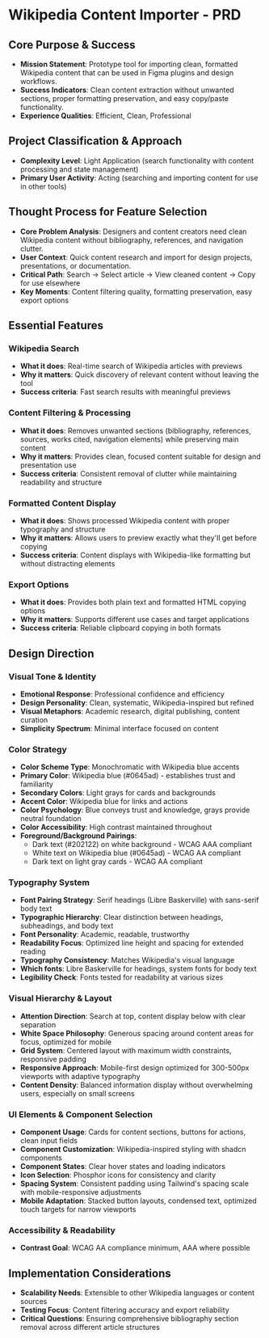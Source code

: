 # Wikipedia Content Importer - PRD

## Core Purpose & Success
- **Mission Statement**: Prototype tool for importing clean, formatted Wikipedia content that can be used in Figma plugins and design workflows.
- **Success Indicators**: Clean content extraction without unwanted sections, proper formatting preservation, and easy copy/paste functionality.
- **Experience Qualities**: Efficient, Clean, Professional

## Project Classification & Approach
- **Complexity Level**: Light Application (search functionality with content processing and state management)
- **Primary User Activity**: Acting (searching and importing content for use in other tools)

## Thought Process for Feature Selection
- **Core Problem Analysis**: Designers and content creators need clean Wikipedia content without bibliography, references, and navigation clutter.
- **User Context**: Quick content research and import for design projects, presentations, or documentation.
- **Critical Path**: Search → Select article → View cleaned content → Copy for use elsewhere
- **Key Moments**: Content filtering quality, formatting preservation, easy export options

## Essential Features

### Wikipedia Search
- **What it does**: Real-time search of Wikipedia articles with previews
- **Why it matters**: Quick discovery of relevant content without leaving the tool
- **Success criteria**: Fast search results with meaningful previews

### Content Filtering & Processing
- **What it does**: Removes unwanted sections (bibliography, references, sources, works cited, navigation elements) while preserving main content
- **Why it matters**: Provides clean, focused content suitable for design and presentation use
- **Success criteria**: Consistent removal of clutter while maintaining readability and structure

### Formatted Content Display
- **What it does**: Shows processed Wikipedia content with proper typography and structure
- **Why it matters**: Allows users to preview exactly what they'll get before copying
- **Success criteria**: Content displays with Wikipedia-like formatting but without distracting elements

### Export Options
- **What it does**: Provides both plain text and formatted HTML copying options
- **Why it matters**: Supports different use cases and target applications
- **Success criteria**: Reliable clipboard copying in both formats

## Design Direction

### Visual Tone & Identity
- **Emotional Response**: Professional confidence and efficiency
- **Design Personality**: Clean, systematic, Wikipedia-inspired but refined
- **Visual Metaphors**: Academic research, digital publishing, content curation
- **Simplicity Spectrum**: Minimal interface focused on content

### Color Strategy
- **Color Scheme Type**: Monochromatic with Wikipedia blue accents
- **Primary Color**: Wikipedia blue (#0645ad) - establishes trust and familiarity
- **Secondary Colors**: Light grays for cards and backgrounds
- **Accent Color**: Wikipedia blue for links and actions
- **Color Psychology**: Blue conveys trust and knowledge, grays provide neutral foundation
- **Color Accessibility**: High contrast maintained throughout
- **Foreground/Background Pairings**: 
  - Dark text (#202122) on white background - WCAG AAA compliant
  - White text on Wikipedia blue (#0645ad) - WCAG AA compliant
  - Dark text on light gray cards - WCAG AA compliant

### Typography System
- **Font Pairing Strategy**: Serif headings (Libre Baskerville) with sans-serif body text
- **Typographic Hierarchy**: Clear distinction between headings, subheadings, and body text
- **Font Personality**: Academic, readable, trustworthy
- **Readability Focus**: Optimized line height and spacing for extended reading
- **Typography Consistency**: Matches Wikipedia's visual language
- **Which fonts**: Libre Baskerville for headings, system fonts for body text
- **Legibility Check**: Fonts tested for readability at various sizes

### Visual Hierarchy & Layout
- **Attention Direction**: Search at top, content display below with clear separation
- **White Space Philosophy**: Generous spacing around content areas for focus, optimized for mobile
- **Grid System**: Centered layout with maximum width constraints, responsive padding
- **Responsive Approach**: Mobile-first design optimized for 300-500px viewports with adaptive typography
- **Content Density**: Balanced information display without overwhelming users, especially on small screens

### UI Elements & Component Selection
- **Component Usage**: Cards for content sections, buttons for actions, clean input fields
- **Component Customization**: Wikipedia-inspired styling with shadcn components
- **Component States**: Clear hover states and loading indicators
- **Icon Selection**: Phosphor icons for consistency and clarity
- **Spacing System**: Consistent padding using Tailwind's spacing scale with mobile-responsive adjustments
- **Mobile Adaptation**: Stacked button layouts, condensed text, optimized touch targets for narrow viewports

### Accessibility & Readability
- **Contrast Goal**: WCAG AA compliance minimum, AAA where possible

## Implementation Considerations
- **Scalability Needs**: Extensible to other Wikipedia languages or content sources
- **Testing Focus**: Content filtering accuracy and export reliability
- **Critical Questions**: Ensuring comprehensive bibliography section removal across different article structures